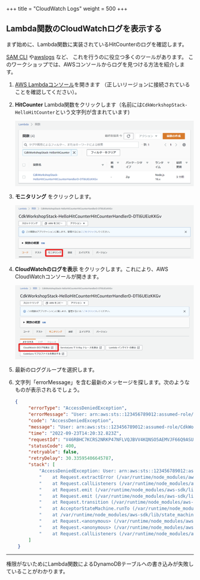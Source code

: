 +++
title = "CloudWatch Logs"
weight = 500
+++

## Lambda関数のCloudWatchログを表示する

まず始めに、Lambda関数に実装されているHitCounterのログを確認します。

[SAM CLI](https://github.com/awslabs/aws-sam-cli) や[awslogs](https://github.com/jorgebastida/awslogs) など、
これを行うのに役立つ多くのツールがあります。
このワークショップでは、AWSコンソールからログを見つける方法を紹介します。

1. [AWS Lambdaコンソール](https://console.aws.amazon.com/lambda/home)を開きます
   （正しいリージョンに接続されていることを確認してください）。

2. **HitCounter** Lambda関数をクリックします（名前には`CdkWorkshopStack-HelloHitCounter`という文字列が含まれています)

    ![](./logs1.png)

3. **モニタリング** をクリックします。

    ![](./logs2.png)

4. **CloudWatchのログを表示** をクリックします。これにより、AWS CloudWatchコンソールが開きます。

    ![](./logs3.png)

5. 最新のロググループを選択します。

6. 文字列「errorMessage」を含む最新のメッセージを探します。次のようなものが表示されるでしょう。

   ```json
   {
        "errorType": "AccessDeniedException",
        "errorMessage": "User: arn:aws:sts::123456789012:assumed-role/CdkWorkshopStack-HelloHitCounterHitCounterHandlerS-1234567890abc/CdkWorkshopStack-HelloHitCounterHitCounterHandlerD-1234567890ab is not authorized to perform: dynamodb:UpdateItem on resource: arn:aws:dynamodb:ap-northeast-1:123456789012:table/CdkWorkshopStack-HelloHitCounterHits7AAEBF80-1234567890123 because no identity-based policy allows the dynamodb:UpdateItem action",
        "code": "AccessDeniedException",
        "message": "User: arn:aws:sts::123456789012:assumed-role/CdkWorkshopStack-HelloHitCounterHitCounterHandlerS-1234567890abc/CdkWorkshopStack-HelloHitCounterHitCounterHandlerD-1234567890ab is not authorized to perform: dynamodb:UpdateItem on resource: arn:aws:dynamodb:ap-northeast-1:123456789012:table/CdkWorkshopStack-HelloHitCounterHits7AAEBF80-1234567890123 because no identity-based policy allows the dynamodb:UpdateItem action",
        "time": "2022-09-23T14:20:32.823Z",
        "requestId": "V46RBHC7KCRS2NRKP47NFLVQJBVV4KQNSO5AEMVJF66Q9ASUAAJG",
        "statusCode": 400,
        "retryable": false,
        "retryDelay": 30.33595406645787,
        "stack": [
            "AccessDeniedException: User: arn:aws:sts::123456789012:assumed-role/CdkWorkshopStack-HelloHitCounterHitCounterHandlerS-1234567890abc/CdkWorkshopStack-HelloHitCounterHitCounterHandlerD-1234567890ab is not authorized to perform: dynamodb:UpdateItem on resource: arn:aws:dynamodb:ap-northeast-1:123456789012:table/CdkWorkshopStack-HelloHitCounterHits7AAEBF80-1234567890123 because no identity-based policy allows the dynamodb:UpdateItem action",
            "    at Request.extractError (/var/runtime/node_modules/aws-sdk/lib/protocol/json.js:52:27)",
            "    at Request.callListeners (/var/runtime/node_modules/aws-sdk/lib/sequential_executor.js:106:20)",
            "    at Request.emit (/var/runtime/node_modules/aws-sdk/lib/sequential_executor.js:78:10)",
            "    at Request.emit (/var/runtime/node_modules/aws-sdk/lib/request.js:686:14)",
            "    at Request.transition (/var/runtime/node_modules/aws-sdk/lib/request.js:22:10)",
            "    at AcceptorStateMachine.runTo (/var/runtime/node_modules/aws-sdk/lib/state_machine.js:14:12)",
            "    at /var/runtime/node_modules/aws-sdk/lib/state_machine.js:26:10",
            "    at Request.<anonymous> (/var/runtime/node_modules/aws-sdk/lib/request.js:38:9)",
            "    at Request.<anonymous> (/var/runtime/node_modules/aws-sdk/lib/request.js:688:12)",
            "    at Request.callListeners (/var/runtime/node_modules/aws-sdk/lib/sequential_executor.js:116:18)"
        ]
    }
   ```

---

権限がないためにLambda関数によるDynamoDBテーブルへの書き込みが失敗していることがわかります。
